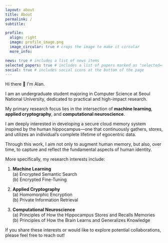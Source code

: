 ```yaml
---
layout: about
title: About
permalink: /
subtitle: 

profile:
  align: right
  image: profile_image.png
  image_circular: true # crops the image to make it circular
  more_info: 

news: true # includes a list of news items
selected_papers: true # includes a list of papers marked as "selected={true}"
social: true # includes social icons at the bottom of the page
---
```


Hi there 👋 I'm Alan.

I am an undergraduate student majoring in Computer Science at Seoul National University, dedicated to practical and high-impact research.

My primary research focus lies in the intersection of **machine learning**, **applied cryptography**, and **computational neuroscience**.

I am deeply interested in developing a secure cloud memory system inspired by the human hippocampus—one that continuously gathers, stores, and utilizes an individual’s complete lifetime of egocentric data.

Through this work, I aim not only to augment human memory, but also, over time, to capture and reflect the fundamental aspects of human identity.

More specifically, my research interests include:

1. **Machine Learning**  
(a) Encrypted Semantic Search  
(b) Encrypted Fine-Tuning

2. **Applied Cryptography**  
(a) Homomorphic Encryption  
(b) Private Information Retrieval

3. **Computational Neuroscience**  
(a) Principles of How the Hippocampus Stores and Recalls Memories  
(b) Principles of How the Brain Learns and Generalizes Knowledge

If you share these interests or would like to explore potential collaborations, please feel free to reach out!
